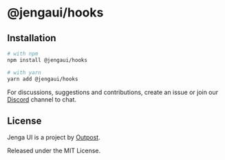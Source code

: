 # @jengaui/hooks

## Installation

```sh
# with npm
npm install @jengaui/hooks

# with yarn
yarn add @jengaui/hooks
```

For discussions, suggestions and contributions, create an issue or join our [Discord](https://discord.gg/sHnHPnAPZj) channel to chat.

## License

Jenga UI is a project by [Outpost](https://outpost.run).

Released under the MIT License.
